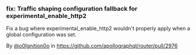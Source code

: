### fix: Traffic shaping configuration fallback for experimental_enable_http2 

Fix a bug where experimental_enable_http2 wouldn't properly apply when a global configuration was set.

By [@o0Ignition0o](https://github.com/o0Ignition0o) in https://github.com/apollographql/router/pull/2976
